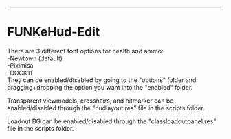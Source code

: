 _______________________________________

# FUNKeHud-Edit
There are 3 different font options for health and ammo:  
-Newtown (default)  
-Piximisa  
-DOCK11  
They can be enabled/disabled by going to the "options" folder and dragging+dropping the option you want into the "enabled" folder.

Transparent viewmodels, crosshairs, and hitmarker can be enabled/disabled through the "hudlayout.res" file in the scripts folder.

Loadout BG can be enabled/disabled through the "classloadoutpanel.res" file in the scripts folder.
